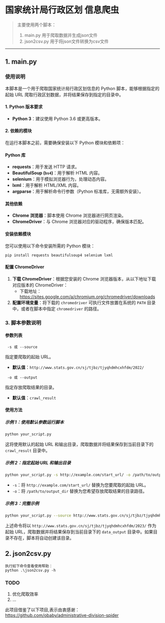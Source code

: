 # 国家统计局行政区划 信息爬虫 

> 主要使用两个脚本：
> 1. main.py 用于爬取数据并生成json文件
> 2. json2csv.py 用于将json文件转换为csv文件

---
## 1. main.py 


### 使用说明

本脚本是一个用于爬取国家统计局行政区划信息的 Python 脚本，能够根据指定的起始 URL 爬取行政区划数据，并将结果保存到指定的目录中。

#### 1. Python 版本要求

- **Python 3**：建议使用 Python 3.6 或更高版本。

#### 2. 依赖的模块

在运行本脚本之前，需要确保安装以下 Python 模块和依赖项：

#### Python 库

- **requests**：用于发送 HTTP 请求。
- **BeautifulSoup (`bs4`)**：用于解析 HTML 内容。
- **selenium**：用于模拟浏览器行为，处理动态内容。
- **lxml**：用于解析 HTML/XML 内容。
- **argparse**：用于解析命令行参数（Python 标准库，无需额外安装）。

#### 其他依赖

- **Chrome 浏览器**：脚本使用 Chrome 浏览器进行网页渲染。
- **ChromeDriver**：与 Chrome 浏览器对应的驱动程序，确保版本匹配。

#### 安装依赖模块

您可以使用以下命令安装所需的 Python 模块：

```bash
pip install requests beautifulsoup4 selenium lxml
```

#### 配置 ChromeDriver

1. **下载 ChromeDriver**：根据您安装的 Chrome 浏览器版本，从以下地址下载对应版本的 ChromeDriver：
   - 下载地址：https://sites.google.com/a/chromium.org/chromedriver/downloads
2. **配置环境变量**：将下载的 `chromedriver` 可执行文件放置在系统的 `PATH` 目录中，或者在脚本中指定 `chromedriver` 的路径。

### 3. 脚本参数说明

#### 参数列表

 ```shell
  -s 或 --source
  ```

指定要爬取的起始 URL。

  - **默认值**：`http://www.stats.gov.cn/sj/tjbz/tjyqhdmhcxhfdm/2022/`

 ```shell
  -o 或 --output
  ```

指定存放爬取结果的目录。

  - **默认值**：`crawl_result`

#### 使用方法

##### 示例 1：使用默认参数运行脚本

```bash
python your_script.py
```

这将使用默认的起始 URL 和输出目录，爬取数据并将结果保存到当前目录下的 `crawl_result` 目录中。

##### 示例 2：指定起始 URL 和输出目录

```bash
python your_script.py -s http://example.com/start_url/ -o /path/to/output_dir
```

- `-s`：将 `http://example.com/start_url/` 替换为您要爬取的起始 URL。
- `-o`：将 `/path/to/output_dir` 替换为您希望存放爬取结果的目录路径。

##### 示例 3：完整示例

```bash
python your_script.py --source http://www.stats.gov.cn/sj/tjbz/tjyqhdmhcxhfdm/2023/ --output data_output
```

上述命令将以 `http://www.stats.gov.cn/sj/tjbz/tjyqhdmhcxhfdm/2023/` 作为起始 URL，爬取数据并将结果保存到当前目录下的 `data_output` 目录中。如果目录不存在，脚本将自动创建该目录。


## 2. json2csv.py

```shell
执行如下命令查看使用帮助：
python .\json2csv.py -h
```

### TODO
1. 优化爬取效率
2. ...

此项目借鉴了以下项目,表示由衷感谢：
https://github.com/obaby/administrative-division-spider
